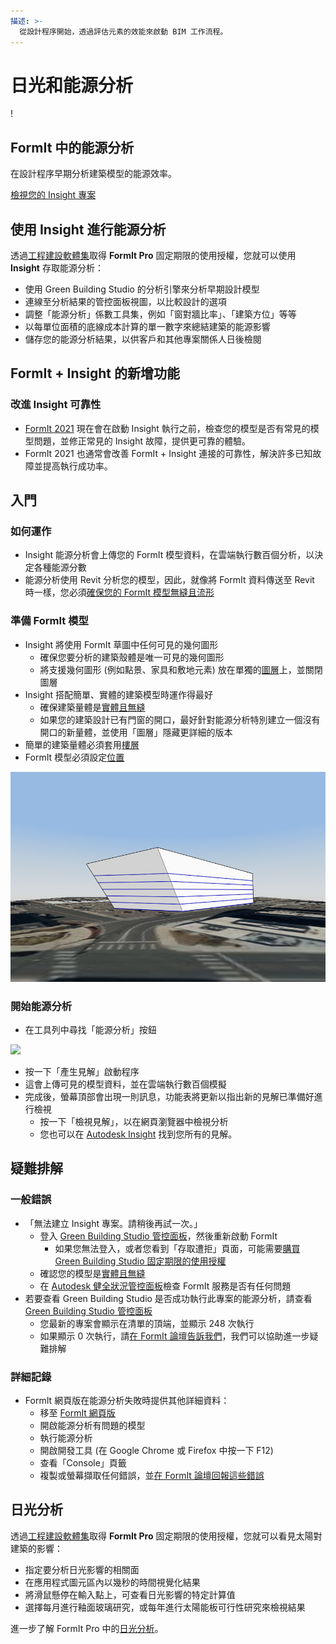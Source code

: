 ```yaml
---
描述: >- 
  從設計程序開始，透過評估元素的效能來啟動 BIM 工作流程。
---
```


# 日光和能源分析

\![](<../.gitbook/assets/20220317 Solar Analysis.png>)

## FormIt 中的能源分析

在設計程序早期分析建築模型的能源效率。

[檢視您的 Insight 專案](https://gbs.autodesk.com/OneEnergy/Insight)

## 使用 Insight 進行能源分析

透過[工程建設軟體集](https://www.autodesk.com/collections/architecture-engineering-construction/overview)取得 **FormIt Pro** 固定期限的使用授權，您就可以使用 **Insight** 存取能源分析：

* 使用 Green Building Studio 的分析引擎來分析早期設計模型
* 連線至分析結果的管控面板視圖，以比較設計的選項
* 調整「能源分析」係數工具集，例如「窗對牆比率」、「建築方位」等等
* 以每單位面積的底線成本計算的單一數字來總結建築的能源影響
* 儲存您的能源分析結果，以供客戶和其他專案關係人日後檢閱

## FormIt + Insight 的新增功能 <a href="#insight-what-s-new" id="insight-what-s-new"></a>

### **改進 Insight 可靠性** <a href="#improvements-to-insight-reliability" id="improvements-to-insight-reliability"></a>

* [FormIt 2021](https://formit.autodesk.com/blog/post/introducing-formit-2021) 現在會在啟動 Insight 執行之前，檢查您的模型是否有常見的模型問題，並修正常見的 Insight 故障，提供更可靠的體驗。
* FormIt 2021 也通常會改善 FormIt + Insight 連接的可靠性，解決許多已知故障並提高執行成功率。

## 入門 <a href="#insight-getting-started" id="insight-getting-started"></a>

### **如何運作** <a href="#how-it-works" id="how-it-works"></a>

* Insight 能源分析會上傳您的 FormIt 模型資料，在雲端執行數百個分析，以決定各種能源分數
* 能源分析使用 Revit 分析您的模型，因此，就像將 FormIt 資料傳送至 Revit 時一樣，您必須[確保您的 FormIt 模型無縫且流形](https://formit.autodesk.com/blog/post/repairing-solid-models)

### **準備 FormIt 模型** <a href="#preparing-your-formit-model" id="preparing-your-formit-model"></a>

* Insight 將使用 FormIt 草圖中任何可見的幾何圖形
  * 確保您要分析的建築殼體是唯一可見的幾何圖形
  * 將支援幾何圖形 (例如點景、家具和敷地元素) 放在單獨的[圖層](../tool-library/layers.md)上，並關閉圖層
* Insight 搭配簡單、實體的建築模型時運作得最好
  * 確保建築量體是[實體且無縫](https://formit.autodesk.com/blog/post/repairing-solid-models)
  * 如果您的建築設計已有門窗的開口，最好針對能源分析特別建立一個沒有開口的新量體，並使用「圖層」隱藏更詳細的版本
* 簡單的建築量體必須套用[樓層](../tool-library/levels-and-area.md)
* FormIt 模型必須設定[位置](../tool-library/setting-location.md)

![](../.gitbook/assets/insight.png)

### **開始能源分析** <a href="#starting-energy-analysis" id="starting-energy-analysis"></a>

* 在工具列中尋找「能源分析」按鈕

![](../.gitbook/assets/generate\_insight.png)

* 按一下「產生見解」啟動程序
* 這會上傳可見的模型資料，並在雲端執行數百個模擬
* 完成後，螢幕頂部會出現一則訊息，功能表將更新以指出新的見解已準備好進行檢視
  * 按一下「檢視見解」，以在網頁瀏覽器中檢視分析
  * 您也可以在 [Autodesk Insight](https://gbs.autodesk.com/OneEnergy/Insight) 找到您所有的見解。

## 疑難排解 <a href="#insight-troubleshooting" id="insight-troubleshooting"></a>

### **一般錯誤** <a href="#common-errors" id="common-errors"></a>

* 「無法建立 Insight 專案。請稍後再試一次。」
  * 登入 [Green Building Studio 管控面板](https://gbs.autodesk.com/GBS/Project)，然後重新啟動 FormIt
    * 如果您無法登入，或者您看到「存取遭拒」頁面，可能需要[購買 Green Building Studio 固定期限的使用授權](https://knowledge.autodesk.com/search-result/caas/CloudHelp/cloudhelp/ENU/BPA-Help/files/GUID-7FCFF904-F943-4020-BF7F-53AA7148673D-htm.html)
  * 確認您的模型是[實體且無縫](https://formit.autodesk.com/blog/post/repairing-solid-models)
  * 在 [Autodesk 健全狀況管控面板](https://health.autodesk.com/)檢查 FormIt 服務是否有任何問題
* 若要查看 Green Building Studio 是否成功執行此專案的能源分析，請查看 [Green Building Studio 管控面板](https://gbs.autodesk.com/GBS/Project)
  * 您最新的專案會顯示在清單的頂端，並顯示 248 次執行
  * 如果顯示 0 次執行，請[在 FormIt 論壇告訴我們](https://forums.autodesk.com/t5/formit-forum/bd-p/142)，我們可以協助進一步疑難排解

### **詳細記錄** <a href="#detailed-logs" id="detailed-logs"></a>

* FormIt 網頁版在能源分析失敗時提供其他詳細資料：
  * 移至 [FormIt 網頁版](https://formit.autodesk.com/app)
  * 開啟能源分析有問題的模型
  * 執行能源分析
  * 開啟開發工具 (在 Google Chrome 或 Firefox 中按一下 F12)
  * 查看「Console」頁籤
  * 複製或螢幕擷取任何錯誤，並[在 FormIt 論壇回報這些錯誤](https://forums.autodesk.com/t5/formit-forum/bd-p/142)

## 日光分析

透過[工程建設軟體集](https://www.autodesk.com/collections/architecture-engineering-construction/overview)取得 **FormIt Pro** 固定期限的使用授權，您就可以看見太陽對建築的影響：

* 指定要分析日光影響的相關面
* 在應用程式圖元區內以幾秒的時間視覺化結果
* 將滑鼠懸停在輸入點上，可查看日光影響的特定計算值
* 選擇每月進行釉面玻璃研究，或每年進行太陽能板可行性研究來檢視結果

進一步了解 FormIt Pro 中的[日光分析](../tool-library/solar-analysis.md)。
